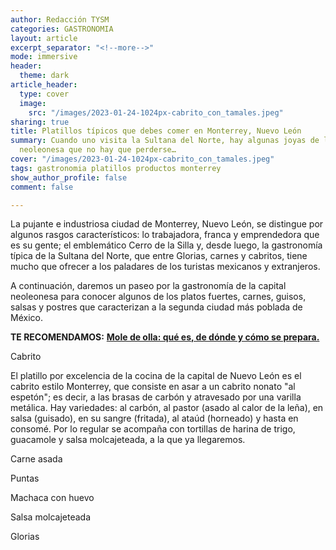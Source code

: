 ```yaml
---
author: Redacción TYSM
categories: GASTRONOMIA
layout: article
excerpt_separator: "<!--more-->"
mode: immersive
header:
  theme: dark
article_header:
  type: cover
  image:
    src: "/images/2023-01-24-1024px-cabrito_con_tamales.jpeg"
sharing: true
title: Platillos típicos que debes comer en Monterrey, Nuevo León
summary: Cuando uno visita la Sultana del Norte, hay algunas joyas de la gastronomía
  neoleonesa que no hay que perderse…
cover: "/images/2023-01-24-1024px-cabrito_con_tamales.jpeg"
tags: gastronomia platillos productos monterrey
show_author_profile: false
comment: false

---
```

La pujante e industriosa ciudad de Monterrey, Nuevo León, se distingue por algunos rasgos característicos: lo trabajadora, franca y emprendedora que es su gente; el emblemático Cerro de la Silla y, desde luego, la gastronomía típica de la Sultana del Norte, que entre Glorias, carnes y cabritos, tiene mucho que ofrecer a los paladares de los turistas mexicanos y extranjeros.

A continuación, daremos un paseo por la gastronomía de la capital neoleonesa para conocer algunos de los platos fuertes, carnes, guisos, salsas y postres que caracterizan a la segunda ciudad más poblada de México.

**TE RECOMENDAMOS:** [**Mole de olla: qué es, de dónde y cómo se prepara.**](https://blog.tonoysumariachi.com/gastronomia/2022/11/16/mole-de-olla-que-es-donde-y-como-se-prepara.html)

Cabrito

El platillo por excelencia de la cocina de la capital de Nuevo León es el cabrito estilo Monterrey, que consiste en asar a un cabrito nonato "al espetón"; es decir, a las brasas de carbón y atravesado por una varilla metálica. Hay variedades: al carbón, al pastor (asado al calor de la leña), en salsa (guisado), en su sangre (fritada), al ataúd (horneado) y hasta en consomé. Por lo regular se acompaña con tortillas de harina de trigo, guacamole y salsa molcajeteada, a la que ya llegaremos.

Carne asada

Puntas

Machaca con huevo

Salsa molcajeteada

Glorias